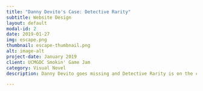 ```yaml
---
title: "Danny Devito's Case: Detective Rarity"
subtitle: Website Design
layout: default
modal-id: 2
date: 2019-01-27
img: escape.png
thumbnail: escape-thumbnail.png
alt: image-alt
project-date: January 2019
client: UCMGDC Smokin' Game Jam
category: Visual Novel
description: Danny Devito goes missing and Detective Rarity is on the case!!

---
```


